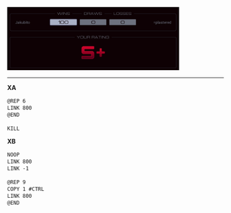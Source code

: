 <img src="rating.png" width="400" />

---

**XA**

```
@REP 6
LINK 800
@END

KILL
```

**XB**

```
NOOP
LINK 800
LINK -1

@REP 9
COPY 1 #CTRL
LINK 800
@END
```
